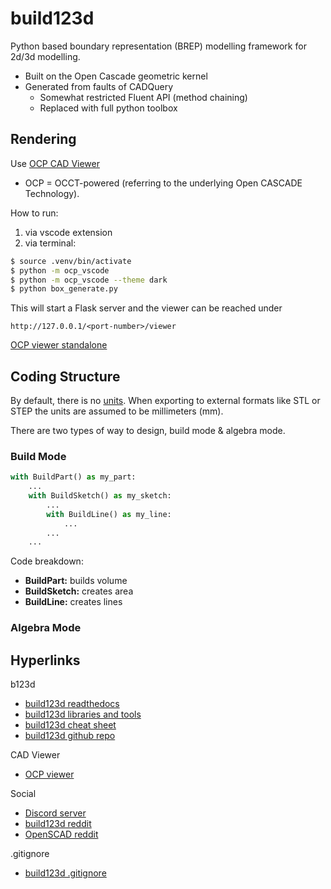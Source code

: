 # build123d

Python based boundary representation (BREP) modelling framework for 2d/3d modelling.

- Built on the Open Cascade geometric kernel
- Generated from faults of CADQuery
    - Somewhat restricted Fluent API (method chaining)
    - Replaced with full python toolbox

## Rendering

Use [OCP CAD Viewer](https://github.com/bernhard-42/vscode-ocp-cad-viewer)

- OCP = OCCT-powered (referring to the underlying Open CASCADE Technology).

How to run: 

1. via vscode extension
2. via terminal:

```bash
$ source .venv/bin/activate
$ python -m ocp_vscode
$ python -m ocp_vscode --theme dark
$ python box_generate.py
```

This will start a Flask server and the viewer can be reached under

```
http://127.0.0.1/<port-number>/viewer
```

[OCP viewer standalone](https://github.com/bernhard-42/vscode-ocp-cad-viewer?tab=readme-ov-file#standalone-mode)

## Coding Structure

By default, there is no [units](https://build123d.readthedocs.io/en/latest/build_part.html#units).
When exporting to external formats like STL or STEP the units are assumed to be millimeters (mm).

There are two types of way to design, build mode & algebra mode. 

### Build Mode

```python
with BuildPart() as my_part:
    ...
    with BuildSketch() as my_sketch:
        ...
        with BuildLine() as my_line:
            ...
        ...
    ...

```


Code breakdown:

- **BuildPart:** builds volume
- **BuildSketch:** creates area
- **BuildLine:** creates lines

### Algebra Mode

## Hyperlinks

b123d

- [build123d readthedocs](https://build123d.readthedocs.io/en/latest/)
- [build123d libraries and tools](https://build123d.readthedocs.io/en/latest/external.html#external-tools-and-libraries)
- [build123d cheat sheet](https://build123d.readthedocs.io/en/latest/cheat_sheet.html)
- [build123d github repo](https://github.com/gumyr/build123d)

CAD Viewer

- [OCP viewer](https://marketplace.visualstudio.com/items?itemName=bernhard-42.ocp-cad-viewer)

Social 

- [Discord server](https://discord.gg/7pb7eu8V)
- [build123d reddit](https://www.reddit.com/r/build123d/)
- [OpenSCAD reddit](https://www.reddit.com/r/openscad/)

.gitignore

- [build123d .gitignore](https://github.com/Gigahawk/objects/blob/master/.gitignore)
